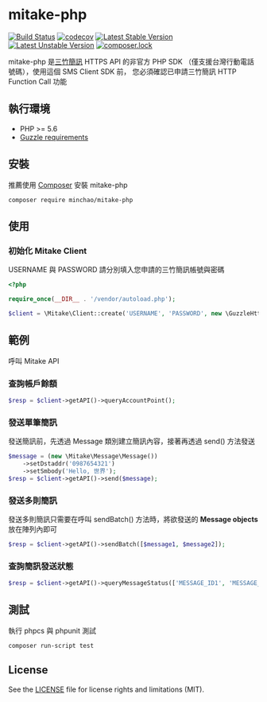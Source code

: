 # mitake-php

[![Build Status](https://travis-ci.org/minchao/mitake-php.svg?branch=master)](https://travis-ci.org/minchao/mitake-php)
[![codecov](https://codecov.io/gh/minchao/mitake-php/branch/master/graph/badge.svg)](https://codecov.io/gh/minchao/mitake-php)
[![Latest Stable Version](https://poser.pugx.org/minchao/mitake-php/v/stable)](https://packagist.org/packages/minchao/mitake-php)
[![Latest Unstable Version](https://poser.pugx.org/minchao/mitake-php/v/unstable)](https://packagist.org/packages/minchao/mitake-php)
[![composer.lock](https://poser.pugx.org/minchao/mitake-php/composerlock)](https://packagist.org/packages/minchao/mitake-php)

mitake-php 是[三竹簡訊](https://sms.mitake.com.tw/) HTTPS API 的非官方 PHP SDK （僅支援台灣行動電話號碼），使用這個 SMS Client SDK 前，
您必須確認已申請三竹簡訊 HTTP Function Call 功能

## 執行環境

* PHP >= 5.6
* [Guzzle requirements](http://guzzle.readthedocs.io/en/latest/overview.html#requirements)

## 安裝

推薦使用 [Composer](https://getcomposer.org/) 安裝 mitake-php

```
composer require minchao/mitake-php
```

## 使用

### 初始化 Mitake Client

USERNAME 與 PASSWORD 請分別填入您申請的三竹簡訊帳號與密碼

```php
<?php

require_once(__DIR__ . '/vendor/autoload.php');

$client = \Mitake\Client::create('USERNAME', 'PASSWORD', new \GuzzleHttp\Client());
```

## 範例

呼叫 Mitake API

### 查詢帳戶餘額

```php
$resp = $client->getAPI()->queryAccountPoint();
```

### 發送單筆簡訊

發送簡訊前，先透過 Message 類別建立簡訊內容，接著再透過 send() 方法發送

```php
$message = (new \Mitake\Message\Message())
    ->setDstaddr('0987654321')
    ->setSmbody('Hello, 世界');
$resp = $client->getAPI()->send($message);
```

### 發送多則簡訊

發送多則簡訊只需要在呼叫 sendBatch() 方法時，將欲發送的 **Message objects** 放在陣列內即可

```php
$resp = $client->getAPI()->sendBatch([$message1, $message2]);
```

### 查詢簡訊發送狀態

```php
$resp = $client->getAPI()->queryMessageStatus(['MESSAGE_ID1', 'MESSAGE_ID2]);
```

## 測試

執行 phpcs 與 phpunit 測試

```
composer run-script test
```

## License

See the [LICENSE](LICENSE) file for license rights and limitations (MIT).
